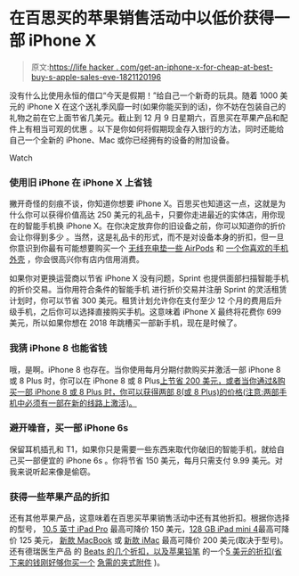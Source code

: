 # 在百思买的苹果销售活动中以低价获得一部 iPhone X

> 原文:[https://life hacker . com/get-an-iphone-x-for-cheap-at-best-buy-s-apple-sales-eve-1821120196](https://lifehacker.com/get-an-iphone-x-for-cheap-at-best-buy-s-apple-sales-eve-1821120196)

没有什么比使用永恒的借口“今天是假期！”给自己一个新奇的玩具。随着 1000 美元的 iPhone X 在这个送礼季风靡一时(如果你能买到的话)，你不妨在包装自己的礼物之前在它上面节省几美元。截止到 12 月 9 日星期六，百思买在苹果产品和配件上有相当可观的优惠 。以下是你如何将假期现金存入银行的方法，同时还能给自己一个全新的 iPhone、Mac 或你已经拥有的设备的附加设备。

Watch

### **使用旧 iPhone 在 iPhone X 上省钱**

撇开奇怪的刻痕不谈，你知道你想要 iPhone X。百思买也知道这一点，这就是为什么你可以获得价值高达 250 美元的礼品卡，只要你走进最近的实体店，用你现在的智能手机换 iPhone X。在你决定放弃你的旧设备之前，你可以知道你的折价会让你得到多少 。当然，这是礼品卡的形式，而不是对设备本身的折扣，但一旦你意识到你最有可能想要购买一个 [无线充电垫](https://lifehacker.com/the-iphone-has-wireless-charging-now-what-1807826997)[一些 AirPods](https://lifehacker.com/use-your-airpods-case-as-an-on-the-go-iphone-stand-1820478755) 和 [一个你喜欢的手机外壳](https://lifehacker.com/the-best-iphone-x-cases-to-protect-apples-most-breakab-1820185119) ，你会很高兴你有店内信用消费。

如果你对更换运营商以节省 iPhone X 没有问题，Sprint 也提供面部扫描智能手机的折价交易。当你用符合条件的智能手机 进行折价交易并注册 Sprint 的灵活租赁计划时，你可以节省 300 美元。租赁计划允许你在支付至少 12 个月的费用后升级手机，之后你可以选择直接购买手机。这意味着 iPhone X 最终将花费你 699 美元，所以如果你想在 2018 年跳槽买一部新手机，现在是时候了。

### **我猜 iPhone 8 也能省钱**

哦，是啊。iPhone 8 也存在。当你使用每月分期付款购买并激活一部 iPhone 8 或 8 Plus 时，你可以在 iPhone 8 或 8 Plus[上节省 200 美元，或者当你通过&](https://www.bestbuy.com/site/iphone/iphone-8-plus-shop-by-carrier/pcmcat1504817127514.c?id=pcmcat1504817127514)[购买一部 iPhone 8 或 8 Plus 时，你可以获得两部 8(或 8 Plus)的价格(注意:两部手机中必须有一部在新的线路上激活)。](https://www.bestbuy.com/site/clp/att-bogo-offer/pcmcat1491229984460.c?id=pcmcat1491229984460)

### **避开噪音，买一部 iPhone 6s**

保留耳机插孔和 T1，如果你只是需要一些东西来取代你破旧的智能手机，就给自己买一部便宜的 iPhone 6s 。你将节省 150 美元，每月只需支付 9.99 美元。对我来说听起来像是偷窃。

### **获得一些苹果产品的折扣**

还有其他苹果产品，这意味着在百思买苹果销售活动中还有其他折扣。根据你选择的型号， [10.5 英寸 iPad Pro](https://www.bestbuy.com/site/promo/ipad-pro-10-5-sale) 最高可降价 150 美元，[128 GB iPad mini 4](https://www.bestbuy.com/site/promo/ipad-mini-4-sale)最高可降价 125 美元， [新款 MacBook](https://www.bestbuy.com/site/promo/macbook-sale) 或 [新款 iMac](https://www.bestbuy.com/site/promo/imacs-sale) 最高可降价 200 美元(取决于型号)。还有德瑞医生产品 的 [Beats 的几个折扣，以及苹果铅笔](https://www.bestbuy.com/site/beats-by-dr-dre-beats-studio2-wireless-over-the-ear-headphones-black/3044852.p?skuId=3044852) 的一个[5 美元的折扣(省下来的钱刚好够你买一个](https://www.bestbuy.com/site/apple-apple-pencil-for-ipad-pro-white/4538802.p?skuId=4538802) [急需的夹式附件](https://lifehacker.com/put-a-real-pen-clip-on-your-apple-pencil-and-thank-me-l-1821095221) )。